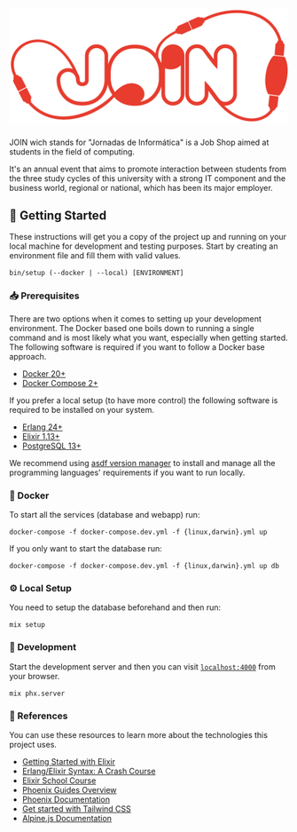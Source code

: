 
# ![JOIN Banner](.github/brand/join-logo.png)

JOIN wich stands for "Jornadas de Informática" is a Job Shop aimed at students in the field of computing.

It's an annual event that aims to promote interaction between students from the three study cycles of this university with a strong IT component and the business world, regional or national, which has been its major employer.

## 🚀 Getting Started

These instructions will get you a copy of the project up and running on your
local machine for development and testing purposes. Start by creating an
environment file and fill them with valid values.

```
bin/setup (--docker | --local) [ENVIRONMENT]
```

### 📥 Prerequisites

There are two options when it comes to setting up your development environment.
The Docker based one boils down to running a single command and is most likely
what you want, especially when getting started. The following software is
required if you want to follow a Docker base approach.

- [Docker 20+](https://docs.docker.com/desktop/)
- [Docker Compose 2+](https://docs.docker.com/compose/)

If you prefer a local setup (to have more control) the following software is
required to be installed on your system.

- [Erlang 24+](https://www.erlang.org/downloads)
- [Elixir 1.13+](https://elixir-lang.org/install.html)
- [PostgreSQL 13+](https://www.postgresql.org/download/)

We recommend using [asdf version
manager](https://asdf-vm.com/) to install and
manage all the programming languages' requirements if you want to run locally.

### 🐳 Docker

To start all the services (database and webapp) run:

```
docker-compose -f docker-compose.dev.yml -f {linux,darwin}.yml up
```

If you only want to start the database run:

```
docker-compose -f docker-compose.dev.yml -f {linux,darwin}.yml up db
```

### ⚙️  Local Setup

You need to setup the database beforehand and then run:

```
mix setup
```

### 🔨 Development

Start the development server and then you can visit
[`localhost:4000`](http://localhost:4000) from your browser.

```
mix phx.server
```

### 🔗 References

You can use these resources to learn more about the technologies this project
uses.

- [Getting Started with Elixir](https://elixir-lang.org/getting-started/introduction.html)
- [Erlang/Elixir Syntax: A Crash Course](https://elixir-lang.org/crash-course.html)
- [Elixir School Course](https://elixirschool.com/en/)
- [Phoenix Guides Overview](https://hexdocs.pm/phoenix/overview.html)
- [Phoenix Documentation](https://hexdocs.pm/phoenix)
- [Get started with Tailwind CSS](https://tailwindcss.com/docs)
- [Alpine.js Documentation](https://alpinejs.dev/start-here)
